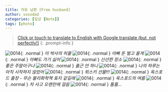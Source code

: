 ```yaml
---
title: 자유 남편 [Free husband]
author: sosodad
categories: [일상 [Note]]
tags: [photo]
---
```



> [Click or touch to translate to English with Google translate (but, not perfectly!)](https://jinseuk56-github-io.translate.goog/posts/0014/?_x_tr_sl=ko&_x_tr_tl=en&_x_tr_hl=ko&_x_tr_pto=wapp)
{: .prompt-info }


![0014](https://onedrive.live.com/embed?resid=F96DE3EAE83811FB%21161327&authkey=%21ABiN1WkA2W3sXKc&height=1024){: .normal }
_이 박사의 허물_
![0014](https://onedrive.live.com/embed?resid=F96DE3EAE83811FB%21161331&authkey=%21ACNOdBy4X1ywbbE&height=1024){: .normal }
_아빠 돈 벌고 올게_
![0014](https://onedrive.live.com/embed?resid=F96DE3EAE83811FB%21161337&authkey=%21AJjMaQ1EmV3GhRQ&height=1024){: .normal }
_아빠도 가기 싫어_
![0014](https://onedrive.live.com/embed?resid=F96DE3EAE83811FB%21161441&authkey=%21APYOZGiLmrKZ5X8&height=1024){: .normal }
_신선한 장소_
![0014](https://onedrive.live.com/embed?resid=F96DE3EAE83811FB%21161440&authkey=%21AC9_THX8wIcZHms&height=1024){: .normal }
_좋은 주말이구나_
![0014](https://onedrive.live.com/embed?resid=F96DE3EAE83811FB%21161448&authkey=%21AIAJA8z5h4HTrkg&height=1024){: .normal }
_출근 안 하니_
![0014](https://onedrive.live.com/embed?resid=F96DE3EAE83811FB%21161464&authkey=%21AO3sr6W4ah0erG8&height=1024){: .normal }
_나의 하루는 아직 시작하지 않았어_
![0014](https://onedrive.live.com/embed?resid=F96DE3EAE83811FB%21161482&authkey=%21AGYVNInHdSrFucc&height=1024){: .normal }
_위스키 선물!!!_
![0014](https://onedrive.live.com/embed?resid=F96DE3EAE83811FB%21161483&authkey=%21ADl65iOXxKOAmvY&height=1024){: .normal }
_옥스포드 출장 - 무슨 물리화학책 표지 같길래_
![0014](https://onedrive.live.com/embed?resid=F96DE3EAE83811FB%21161484&authkey=%21ANrY0jDPhu_AXRE&height=1024){: .normal }
_옥스포드의 여름_
![0014](https://onedrive.live.com/embed?resid=F96DE3EAE83811FB%21161485&authkey=%21AFsgSfk41uAPiwE&height=1024){: .normal }
_차 사고 오랜만에 걸음_
![0014](https://onedrive.live.com/embed?resid=F96DE3EAE83811FB%21161479&authkey=%21AHnQiaRnVhOTy28&height=1024){: .normal }
_툼툼..._